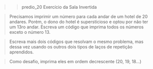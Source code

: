 >>predio_20
>>Exercício da Sala Invertida 

>Precisamos imprimir um número para cada andar de um hotel de 20 andares. 
>Porém, o dono do hotel é supersticioso e optou por não ter um 13ro andar.
>Escreva um código que imprima todos os números exceto o número 13.

>Escreva mais dois códigos que resolvam o mesmo problema, mas dessa vez usando os outros dois tipos de laços de repetição aprendidos.

>Como desafio, imprima eles em ordem decrescente (20, 19, 18...)

